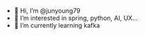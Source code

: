 - 👋 Hi, I’m @junyoung79
- 👀 I’m interested in spring, python, AI, UX...
- 🌱 I’m currently learning kafka


<!---
junyoung79/junyoung79 is a ✨ special ✨ repository because its `README.md` (this file) appears on your GitHub profile.
You can click the Preview link to take a look at your changes.
--->
